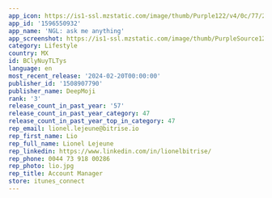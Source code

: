 ```yaml
---
app_icon: https://is1-ssl.mzstatic.com/image/thumb/Purple122/v4/0c/77/23/0c772390-a23c-63f8-7a29-69afb945aef7/AppIcon-0-0-1x_U007emarketing-0-2-0-85-220.jpeg/1024x1024bb.png
app_id: '1596550932'
app_name: 'NGL: ask me anything'
app_screenshot: https://is1-ssl.mzstatic.com/image/thumb/PurpleSource126/v4/13/cf/58/13cf5899-ccf9-dda9-426c-831a68f35141/4c9e53b0-7dbe-43df-9f10-34b31effa431_6.5in_screenshot_1.jpg/1242x2688bb.png
category: Lifestyle
country: MX
id: BClyNuyTLTys
language: en
most_recent_release: '2024-02-20T00:00:00'
publisher_id: '1508907790'
publisher_name: DeepMoji
rank: '3'
release_count_in_past_year: '57'
release_count_in_past_year_category: 47
release_count_in_past_year_top_in_category: 47
rep_email: lionel.lejeune@bitrise.io
rep_first_name: Lio
rep_full_name: Lionel Lejeune
rep_linkedin: https://www.linkedin.com/in/lionelbitrise/
rep_phone: 0044 73 918 00286
rep_photo: lio.jpg
rep_title: Account Manager
store: itunes_connect
---
```


